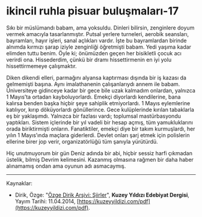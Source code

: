# ikincil ruhla pisuar buluşmaları-17

Sıkı bir müslümandı babam, ama yoksuldu. Dinleri bilirsin, zenginlere doyum vermek amacıyla tasarlanmıştır. Putsal yerlere turneleri, aerobik seansları, bayramları, hayır işleri, sanal açlıkları vardır.
İşte bu bayramlardan birinde alnımda kırmızı şarap iziyle zenginliği
öğretmişti babam. Yedi yaşıma kadar elimden tuttu benim. Öyle ki;
önümüzden geçen her bisikletli çocuk acı verirdi ona. Hissederdim,
çünkü bir dramı hissettirmenin en iyi yolu hissettirmemeye çalışmaktır.

Diken dikendi elleri, parmağını alyansa kaptırması dışında bir iş kazası da gelmemişti başına. Aynı imalathanenin çalışanlarıydı annem
ile babam. Üniversiteye gidinceye kadar bir gece bile uzak kalmadım onlardan, yalnızca 1 Mayıs’ta ortadan kayboluyorlardı. Emekçi
diyorlardı kendilerine, bana kalırsa benden başka hiçbir şeye sahiplik etmiyorlardı. 1 Mayıs eylemlerine katılıyor, kırıp döküyorlardı
gönüllerince. Gece kulüplerinde kırılan tabaklarla eş bir yaklaşımdı.
Yalnızca bir fazlası vardı; toplumsal mastürbasyondu yaptıkları. Sistem içlerinde bir yıl vadeli bir hesap açmış, tüm yamukluklarını
orada biriktirmişti onların. Fanatiktiler, emekçi diye bir takım kurmuşlardı, her yılın 1 Mayıs’ında maçlara giderlerdi. Devlet onları
şarj etmek için polislerin ellerine birer jop verir, organizatörlüğü
tüm şanıyla yürütürdü.

Hiç unutmuyorum bir gün Deniz adında bir abi, hiçbir sessiz harfi çıkmadan üstelik, bilmiş Devrim kelimesini. Kazanmış olmasına
rağmen bir daha haber alınamamış ondan ama oyunun adı asmacaymış.

---
Kaynaklar: 

- Dirik, Özge: "[Özge Dirik Arşivi: Şiirler](https://kuzeyyildizi.com/files/ozgedirik-siirler.pdf)", **Kuzey Yıldızı Edebiyat Dergisi**, Yayım Tarihi: 11.04.2014, [https://kuzeyyildizi.com/pdf](https://kuzeyyildizi.com/pdf).
